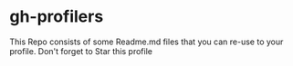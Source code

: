 # gh-profilers
This Repo consists of some Readme.md files that you can re-use to your profile. Don't forget to Star this profile
